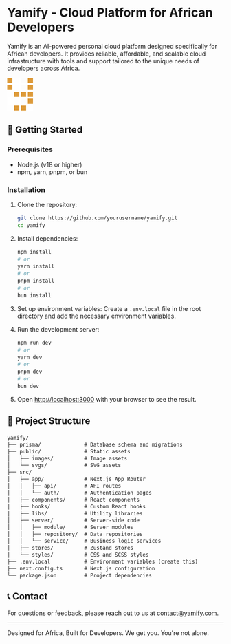 # Yamify - Cloud Platform for African Developers

Yamify is an AI-powered personal cloud platform designed specifically for African developers. It provides reliable, affordable, and scalable cloud infrastructure with tools and support tailored to the unique needs of developers across Africa.


![Yamify Logo](/public/svgs/yamify_logo_lg.svg)


## 🚀 Getting Started

### Prerequisites

- Node.js (v18 or higher)
- npm, yarn, pnpm, or bun

### Installation

1. Clone the repository:
   ```bash
   git clone https://github.com/yourusername/yamify.git
   cd yamify
   ```

2. Install dependencies:
   ```bash
   npm install
   # or
   yarn install
   # or
   pnpm install
   # or
   bun install
   ```

3. Set up environment variables:
   Create a `.env.local` file in the root directory and add the necessary environment variables.

4. Run the development server:
   ```bash
   npm run dev
   # or
   yarn dev
   # or
   pnpm dev
   # or
   bun dev
   ```

5. Open [http://localhost:3000](http://localhost:3000) with your browser to see the result.

## 📁 Project Structure

```
yamify/
├── prisma/              # Database schema and migrations
├── public/              # Static assets
│   ├── images/          # Image assets
│   └── svgs/            # SVG assets
├── src/
│   ├── app/             # Next.js App Router
│   │   ├── api/         # API routes
│   │   └── auth/        # Authentication pages
│   ├── components/      # React components
│   ├── hooks/           # Custom React hooks
│   ├── libs/            # Utility libraries
│   ├── server/          # Server-side code
│   │   ├── module/      # Server modules
│   │   ├── repository/  # Data repositories
│   │   └── service/     # Business logic services
│   ├── stores/          # Zustand stores
│   └── styles/          # CSS and SCSS styles
├── .env.local           # Environment variables (create this)
├── next.config.ts       # Next.js configuration
└── package.json         # Project dependencies
```

## 📞 Contact

For questions or feedback, please reach out to us at [contact@yamify.com](mailto:contact@yamify.com).

---

Designed for Africa, Built for Developers. We get you. You're not alone.
